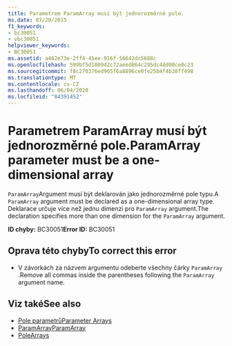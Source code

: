 ```yaml
---
title: Parametrem ParamArray musí být jednorozměrné pole.
ms.date: 07/20/2015
f1_keywords:
- bc30051
- vbc30051
helpviewer_keywords:
- BC30051
ms.assetid: a462e73e-2ff4-45ee-916f-56642dc5688c
ms.openlocfilehash: 599bf5d100942c72aeed864c295dc4dd00ce0c23
ms.sourcegitcommit: f8c270376ed905f6a8896ce0fe25b4f4b38ff498
ms.translationtype: MT
ms.contentlocale: cs-CZ
ms.lasthandoff: 06/04/2020
ms.locfileid: "84391452"
---
```

# <a name="paramarray-parameter-must-be-a-one-dimensional-array"></a><span data-ttu-id="6fc8b-102">Parametrem ParamArray musí být jednorozměrné pole.</span><span class="sxs-lookup"><span data-stu-id="6fc8b-102">ParamArray parameter must be a one-dimensional array</span></span>
<span data-ttu-id="6fc8b-103">`ParamArray`Argument musí být deklarován jako jednorozměrné pole typu.</span><span class="sxs-lookup"><span data-stu-id="6fc8b-103">A `ParamArray` argument must be declared as a one-dimensional array type.</span></span> <span data-ttu-id="6fc8b-104">Deklarace určuje více než jednu dimenzi pro `ParamArray` argument.</span><span class="sxs-lookup"><span data-stu-id="6fc8b-104">The declaration specifies more than one dimension for the `ParamArray` argument.</span></span>  
  
 <span data-ttu-id="6fc8b-105">**ID chyby:** BC30051</span><span class="sxs-lookup"><span data-stu-id="6fc8b-105">**Error ID:** BC30051</span></span>  
  
## <a name="to-correct-this-error"></a><span data-ttu-id="6fc8b-106">Oprava této chyby</span><span class="sxs-lookup"><span data-stu-id="6fc8b-106">To correct this error</span></span>  
  
- <span data-ttu-id="6fc8b-107">V závorkách za názvem argumentu odeberte všechny čárky `ParamArray` .</span><span class="sxs-lookup"><span data-stu-id="6fc8b-107">Remove all commas inside the parentheses following the `ParamArray` argument name.</span></span>  
  
## <a name="see-also"></a><span data-ttu-id="6fc8b-108">Viz také</span><span class="sxs-lookup"><span data-stu-id="6fc8b-108">See also</span></span>

- [<span data-ttu-id="6fc8b-109">Pole parametrů</span><span class="sxs-lookup"><span data-stu-id="6fc8b-109">Parameter Arrays</span></span>](../programming-guide/language-features/procedures/parameter-arrays.md)
- [<span data-ttu-id="6fc8b-110">ParamArray</span><span class="sxs-lookup"><span data-stu-id="6fc8b-110">ParamArray</span></span>](../language-reference/modifiers/paramarray.md)
- [<span data-ttu-id="6fc8b-111">Pole</span><span class="sxs-lookup"><span data-stu-id="6fc8b-111">Arrays</span></span>](../programming-guide/language-features/arrays/index.md)
